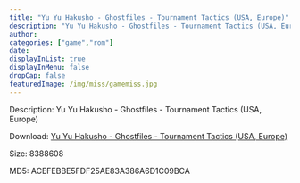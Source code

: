 ```yaml
---
title: "Yu Yu Hakusho - Ghostfiles - Tournament Tactics (USA, Europe)"
description: "Yu Yu Hakusho - Ghostfiles - Tournament Tactics (USA, Europe)"
author: 
categories: ["game","rom"]
date: 
displayInList: true
displayInMenu: false
dropCap: false
featuredImage: /img/miss/gamemiss.jpg
---
```


Description: Yu Yu Hakusho - Ghostfiles - Tournament Tactics (USA, Europe)

Download: <a style="text-decoration:underline;" href="https://mega.nz/#!mPBQGSab!9Y46_JZtsDiuBodUqVZsoARL1sI0uftdMzHbc-9U9jw" target = "_blank" rel = "nofollow" > Yu Yu Hakusho - Ghostfiles - Tournament Tactics (USA, Europe)</a>

Size: 8388608

MD5: ACEFEBBE5FDF25AE83A386A6D1C09BCA

